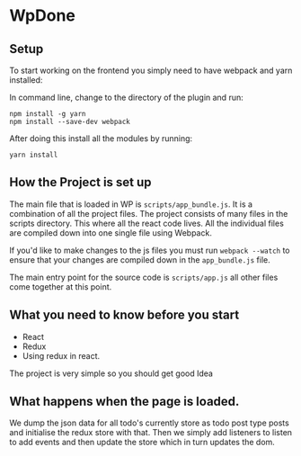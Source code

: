 # WpDone 

## Setup 
To start working on the frontend you simply need to have webpack and yarn installed:

In command line, change to the directory of the plugin and run:

```
npm install -g yarn
npm install --save-dev webpack
```

After doing this install all the modules by running:

```
yarn install
```

## How the Project is set up
The main file that is loaded in WP is `scripts/app_bundle.js`. It is a combination of all the project files. The project consists of many files in the scripts directory. This where all the react code lives. All the individual files are compiled down into one single file using Webpack. 

If you'd like to make changes to the js files you must run `webpack --watch` to ensure that your changes are compiled down in the `app_bundle.js` file.

The main entry point for the source code is `scripts/app.js` all other files come together at this point.

## What you need to know before you start 
* React
* Redux
* Using redux in react.

The project is very simple so you should get good Idea 

## What happens when the page is loaded. 
We dump the json data for all todo's currently store as todo post type posts and initialise the redux store with that. Then we simply add listeners to listen to add events and then update the store which in turn updates the dom.



